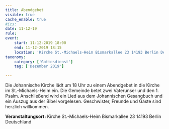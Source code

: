```yaml
---
title: Abendgebet
visible: true
cache_enable: true
#ics: 
date: 11-12-19
rule: 
event:
	start: 11-12-2019 18:00
	end: 11-12-2019 18:15
	location: 'Kirche St.-Michaels-Heim Bismarkallee 23 14193 Berlin Deutschland'
taxonomy:
	category: ['Gottesdienst']
	tag: ['Dezember 2019']

---
```

Die Johannische Kirche lädt um 18 Uhr zu einem Abendgebet in die Kirche im St.-Michaels-Heim ein. Die Gemeinde betet zwei Vaterunser und den 1. Psalm. Anschließend wird ein Lied aus dem Johannischen Gesangbuch und ein Auszug aus der Bibel vorgelesen. Geschwister, Freunde und Gäste sind herzlich willkommen.



**Veranstaltungsort:** Kirche St.-Michaels-Heim
Bismarkallee 23
14193 Berlin
Deutschland

